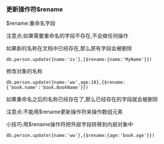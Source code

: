 ### 更新操作符$rename

$rename:重命名字段

注意点:如果需要重命名的字段不存在,不会做任何操作

如果新的名称在文档中已经存在,那么原有字段会被删除

```
db.person.update({name:'zs'},{$rename:{name:'MyName'}})
```

修改对象的名称

```
db.person.update({name:'ww',age:18},{$rename:{'book.name':'book.BookName'}})
```

如果重命名之后的名称已经存在了,那么已经存在的字段就会被删除

注意点:不能用$rename更新操作符来操作数组元素


小技巧:用$rename操作符把外层字段转移到内层对象中

```
db.person.update({name:'ww'},{$rename:{age:'book.age'}})
```
